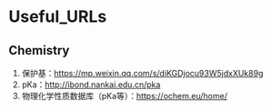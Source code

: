 # Useful_URLs

## Chemistry
1. 保护基：https://mp.weixin.qq.com/s/diKGDjocu93W5jdxXUk89g
2. pKa：http://ibond.nankai.edu.cn/pka
3. 物理化学性质数据库（pKa等）：https://ochem.eu/home/
